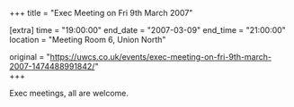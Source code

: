 +++
title = "Exec Meeting on Fri 9th March 2007"

[extra]
time = "19:00:00"
end_date = "2007-03-09"
end_time = "21:00:00"
location = "Meeting Room 6, Union North"

original = "https://uwcs.co.uk/events/exec-meeting-on-fri-9th-march-2007-1474488991842/"    
+++

Exec meetings, all are welcome.

